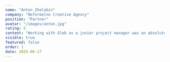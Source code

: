 ```yaml
---
name: "Anton Zhelabin"
company: "Neformalno Creative Agency"
position: "Partner"
avatar: "/images/anton.jpg"
rating: 5
content: "Working with Gleb as a junior project manager was an absolute pleasure. They displayed exceptional organizational skills and a natural ability to build rapport with clients and teams. What truly stood out was their initiative — Gleb didn’t just follow the brief; they identified opportunities to improve processes and communication flows, keeping every stakeholder on track. For someone at a junior level, their understanding of creative project dynamics and client relationships is remarkable. I can’t wait to see their growth in the industry."
visible: true
featured: false
order: 1
date: 2025-06-17
---
```


